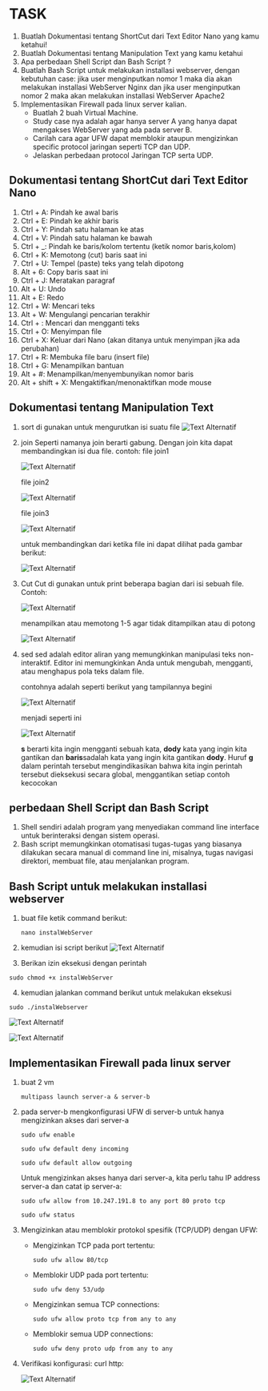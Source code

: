 # TASK
1. Buatlah Dokumentasi tentang ShortCut dari Text Editor Nano yang kamu ketahui!
2. Buatlah Dokumentasi tentang Manipulation Text yang kamu ketahui
3. Apa perbedaan Shell Script dan Bash Script ?
4. Buatlah Bash Script untuk melakukan installasi webserver, dengan kebutuhan case: jika user menginputkan nomor 1 maka dia akan melakukan installasi WebServer Nginx dan jika user menginputkan nomor 2 maka akan melakukan installasi WebServer Apache2 
5. Implementasikan Firewall pada linux server kalian. 
    - Buatlah 2 buah Virtual Machine. 
    - Study case nya adalah agar hanya server A yang hanya dapat mengakses WebServer yang ada pada server B.
    - Carilah cara agar UFW dapat memblokir ataupun mengizinkan specific protocol jaringan seperti TCP dan UDP.
    - Jelaskan perbedaan protocol Jaringan TCP serta UDP.
  
##  Dokumentasi tentang ShortCut dari Text Editor Nano
1. Ctrl + A: Pindah ke awal baris
2. Ctrl + E: Pindah ke akhir baris
3. Ctrl + Y: Pindah satu halaman ke atas
4. Ctrl + V: Pindah satu halaman ke bawah
5. Ctrl + _: Pindah ke baris/kolom tertentu (ketik nomor baris,kolom)
6. Ctrl + K: Memotong (cut) baris saat ini
7. Ctrl + U: Tempel (paste) teks yang telah dipotong
8. Alt + 6: Copy baris saat ini
9. Ctrl + J: Meratakan paragraf
10. Alt + U: Undo
11. Alt + E: Redo
12. Ctrl + W: Mencari teks
13. Alt + W: Mengulangi pencarian terakhir
14. Ctrl + \: Mencari dan mengganti teks
15. Ctrl + O: Menyimpan file
16. Ctrl + X: Keluar dari Nano (akan ditanya untuk menyimpan jika ada perubahan)
17. Ctrl + R: Membuka file baru (insert file)
18. Ctrl + G: Menampilkan bantuan
19. Alt + #: Menampilkan/menyembunyikan nomor baris
20. Alt + shift + X: Mengaktifkan/menonaktifkan mode mouse


## Dokumentasi tentang Manipulation Text
 1. sort
    di gunakan untuk mengurutkan isi suatu file
    ![Text Alternatif](foto/sort.png)
    
2. join
   Seperti namanya join berarti gabung. Dengan join kita dapat membandingkan isi dua file. contoh:
   file join1
   
   ![Text Alternatif](foto/join.png)

   file join2
   
   ![Text Alternatif](foto/join1.png)

   file join3
   
   ![Text Alternatif](foto/join2.png)

   untuk membandingkan dari ketika file ini dapat dilihat  pada gambar berikut:
   
   ![Text Alternatif](foto/join3.png)

3. Cut
   Cut di gunakan untuk print beberapa bagian dari isi sebuah file.
   Contoh:

   ![Text Alternatif](foto/cat.png)

   menampilkan atau memotong 1-5 agar tidak ditampilkan atau di potong

   ![Text Alternatif](foto/cat1.png)

4. sed
   sed adalah editor aliran yang memungkinkan manipulasi teks non-interaktif. Editor ini memungkinkan Anda untuk mengubah, mengganti, atau menghapus pola teks dalam file.

   contohnya adalah seperti berikut yang tampilannya begini
   
   ![Text Alternatif](foto/sed.png)

   menjadi seperti ini

   ![Text Alternatif](foto/sed1.png)

   **s** berarti kita ingin mengganti sebuah kata,
   **dody** kata yang ingin kita gantikan dan **baris**sadalah kata yang ingin kita gantikan **dody**.
   Huruf **g** dalam perintah tersebut mengindikasikan bahwa kita ingin perintah tersebut dieksekusi secara global, menggantikan setiap contoh kecocokan

## perbedaan Shell Script dan Bash Script
1) Shell sendiri adalah program yang menyediakan command line interface untuk berinteraksi dengan sistem operasi. 
2) Bash script memungkinkan otomatisasi tugas-tugas yang biasanya dilakukan secara manual di command line ini, misalnya, tugas navigasi direktori, membuat file, atau menjalankan program.

## Bash Script untuk melakukan installasi webserver
1. buat file ketik command berikut:

   ```
   nano instalWebServer
   ```

2. kemudian isi script berikut
   ![Text Alternatif](foto/bash.png)

3. Berikan izin eksekusi dengan perintah

  ```
  sudo chmod +x instalWebServer
  ```


4. kemudian jalankan command berikut untuk melakukan eksekusi
  ```
  sudo ./instalWebserver
  ```

  ![Text Alternatif](foto/bash1.png)

  ![Text Alternatif](foto/bash2.png)
    

##  Implementasikan Firewall pada linux server
1. buat 2 vm
    ```
    multipass launch server-a & server-b
    ```
2. pada server-b
    mengkonfigurasi UFW di server-b untuk hanya mengizinkan akses dari server-a
    ```
    sudo ufw enable
    ```

    ```
    sudo ufw default deny incoming
    ```
    
    ```
    sudo ufw default allow outgoing
    ```

    Untuk mengizinkan akses hanya dari server-a, kita perlu tahu IP address server-a dan catat ip server-a:
    ```
    sudo ufw allow from 10.247.191.8 to any port 80 proto tcp
    ```
    
    ```
    sudo ufw status
    ```
3. Mengizinkan atau memblokir protokol spesifik (TCP/UDP) dengan UFW:
    - Mengizinkan TCP pada port tertentu:
      ```
      sudo ufw allow 80/tcp
      ```
    - Memblokir UDP pada port tertentu:

      ```
      sudo ufw deny 53/udp
      ```
    - Mengizinkan semua TCP connections:

      ```
      sudo ufw allow proto tcp from any to any
      ```

    - Memblokir semua UDP connections:

      ```
      sudo ufw deny proto udp from any to any
      ```

4. Verifikasi konfigurasi:
    curl http:

    
    ![Text Alternatif](foto/implementasi.png)

    
